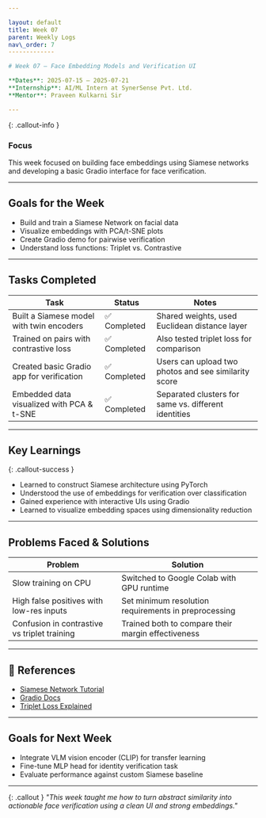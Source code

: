 ```yaml
---

layout: default
title: Week 07
parent: Weekly Logs
nav\_order: 7
-------------

# Week 07 – Face Embedding Models and Verification UI

**Dates**: 2025-07-15 – 2025-07-21
**Internship**: AI/ML Intern at SynerSense Pvt. Ltd.
**Mentor**: Praveen Kulkarni Sir

---
```


{: .callout-info }

### Focus

This week focused on building face embeddings using Siamese networks and developing a basic Gradio interface for face verification.

---

## Goals for the Week

* Build and train a Siamese Network on facial data
* Visualize embeddings with PCA/t-SNE plots
* Create Gradio demo for pairwise verification
* Understand loss functions: Triplet vs. Contrastive

---

## Tasks Completed

| Task                                      | Status      | Notes                                                |
| ----------------------------------------- | ----------- | ---------------------------------------------------- |
| Built a Siamese model with twin encoders  | ✅ Completed | Shared weights, used Euclidean distance layer        |
| Trained on pairs with contrastive loss    | ✅ Completed | Also tested triplet loss for comparison              |
| Created basic Gradio app for verification | ✅ Completed | Users can upload two photos and see similarity score |
| Embedded data visualized with PCA & t-SNE | ✅ Completed | Separated clusters for same vs. different identities |

---

## Key Learnings

{: .callout-success }

* Learned to construct Siamese architecture using PyTorch
* Understood the use of embeddings for verification over classification
* Gained experience with interactive UIs using Gradio
* Learned to visualize embedding spaces using dimensionality reduction

---

## Problems Faced & Solutions

| Problem                                      | Solution                                             |
| -------------------------------------------- | ---------------------------------------------------- |
| Slow training on CPU                         | Switched to Google Colab with GPU runtime            |
| High false positives with low-res inputs     | Set minimum resolution requirements in preprocessing |
| Confusion in contrastive vs triplet training | Trained both to compare their margin effectiveness   |

---

## 📌 References

* [Siamese Network Tutorial](https://omoindrot.github.io/siamese-network)
* [Gradio Docs](https://www.gradio.app/docs/)
* [Triplet Loss Explained](https://omoindrot.github.io/triplet-loss)

---

## Goals for Next Week

* Integrate VLM vision encoder (CLIP) for transfer learning
* Fine-tune MLP head for identity verification task
* Evaluate performance against custom Siamese baseline

---

{: .callout }
*"This week taught me how to turn abstract similarity into actionable face verification using a clean UI and strong embeddings."*
